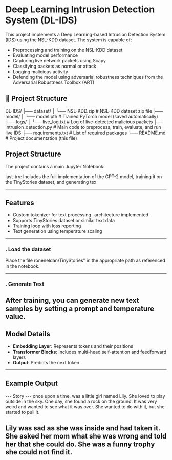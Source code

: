 # Deep Learning Intrusion Detection System (DL-IDS)

This project implements a Deep Learning-based Intrusion Detection System (IDS) using the NSL-KDD dataset. The system is capable of:
- Preprocessing and training on the NSL-KDD dataset
- Evaluating model performance
- Capturing live network packets using Scapy
- Classifying packets as normal or attack
- Logging malicious activity
- Defending the model using adversarial robustness techniques from the Adversarial Robustness Toolbox (ART)

## 📁 Project Structure

DL-IDS/
├── dataset/
│ └── NSL-KDD.zip # NSL-KDD dataset zip file
├── model/
│ └── model.pth # Trained PyTorch model (saved automatically)
├── logs/
│ └── live_log.txt # Log of live-detected malicious packets
├── intrusion_detection.py # Main code to preprocess, train, evaluate, and run live IDS
├── requirements.txt # List of required packages
└── README.md # Project documentation (this file)


##  Project Structure

The project contains a main Jupyter Notebook:

last-try: Includes the full implementation of the GPT-2 model, training it on the TinyStories dataset, and generating tex

---

## Features

- Custom tokenizer for text processing
-architecture implemented 
- Supports TinyStories dataset or similar text data
- Training loop with loss reporting
- Text generation using temperature scaling

---

### . Load the dataset

Place the file roneneldan/TinyStories" in the appropriate path as referenced in the notebook.

---
 ### . Generate Text

After training, you can generate new text samples by setting a prompt and temperature value.
---
##  Model Details


- **Embedding Layer**: Represents tokens and their positions
- **Transformer Blocks**: Includes multi-head self-attention and feedforward layers
- **Output**: Predicts the next token

---

## Example Output
--- Story ---
once upon a time, was a little girl named Lily. She loved to play outside in the sky. One day, she found a rock on the ground. It was very weird and wanted to see what it was over. She wanted to do with it, but she started to pull it.

Lily was sad as she was inside and had taken it. She asked her mom what she was wrong and told her that she could do. She was a funny trophy she could not find it.
---
